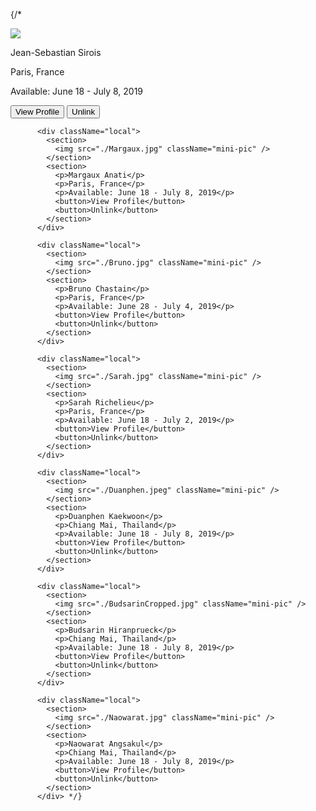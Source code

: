 {/\* <div className="local">
<section>
<img src="./JeanSebastian.jpeg" className="mini-pic" />
</section>
<section>
<p>Jean-Sebastian Sirois</p>
<p>Paris, France</p>
<p>Available: June 18 - July 8, 2019</p>
<button>View Profile</button>
<button>Unlink</button>
</section>
</div>

          <div className="local">
            <section>
              <img src="./Margaux.jpg" className="mini-pic" />
            </section>
            <section>
              <p>Margaux Anati</p>
              <p>Paris, France</p>
              <p>Available: June 18 - July 8, 2019</p>
              <button>View Profile</button>
              <button>Unlink</button>
            </section>
          </div>

          <div className="local">
            <section>
              <img src="./Bruno.jpg" className="mini-pic" />
            </section>
            <section>
              <p>Bruno Chastain</p>
              <p>Paris, France</p>
              <p>Available: June 28 - July 4, 2019</p>
              <button>View Profile</button>
              <button>Unlink</button>
            </section>
          </div>

          <div className="local">
            <section>
              <img src="./Sarah.jpg" className="mini-pic" />
            </section>
            <section>
              <p>Sarah Richelieu</p>
              <p>Paris, France</p>
              <p>Available: June 18 - July 2, 2019</p>
              <button>View Profile</button>
              <button>Unlink</button>
            </section>
          </div>

          <div className="local">
            <section>
              <img src="./Duanphen.jpeg" className="mini-pic" />
            </section>
            <section>
              <p>Duanphen Kaekwoon</p>
              <p>Chiang Mai, Thailand</p>
              <p>Available: June 18 - July 8, 2019</p>
              <button>View Profile</button>
              <button>Unlink</button>
            </section>
          </div>

          <div className="local">
            <section>
              <img src="./BudsarinCropped.jpg" className="mini-pic" />
            </section>
            <section>
              <p>Budsarin Hiranprueck</p>
              <p>Chiang Mai, Thailand</p>
              <p>Available: June 18 - July 8, 2019</p>
              <button>View Profile</button>
              <button>Unlink</button>
            </section>
          </div>

          <div className="local">
            <section>
              <img src="./Naowarat.jpg" className="mini-pic" />
            </section>
            <section>
              <p>Naowarat Angsakul</p>
              <p>Chiang Mai, Thailand</p>
              <p>Available: June 18 - July 8, 2019</p>
              <button>View Profile</button>
              <button>Unlink</button>
            </section>
          </div> */}

